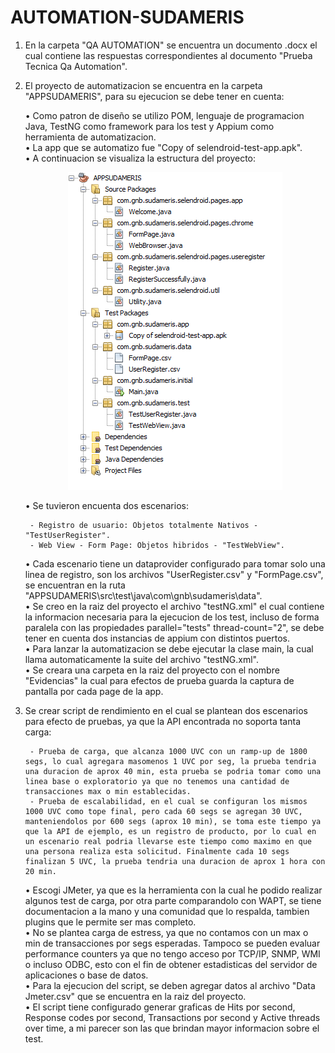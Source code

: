 # AUTOMATION-SUDAMERIS

1. En la carpeta "QA AUTOMATION" se encuentra un documento .docx el cual contiene las respuestas correspondientes al documento "Prueba Tecnica Qa Automation".
2. El proyecto de automatizacion se encuentra en la carpeta "APPSUDAMERIS", para su ejecucion se debe tener en cuenta:

	•	Como patron de diseño se utilizo POM, lenguaje de programacion Java, TestNG como framework para los test y Appium como herramienta de automatizacion.  
	•	La app que se automatizo fue  "Copy of selendroid-test-app.apk".  
	•	A continuacion se visualiza la estructura del proyecto:
	<p align="center">
		<img width="343" height="508" src="https://github.com/Jhoan0714/AUTOMATION-SUDAMERIS/blob/master/APPSUDAMERIS/EstructuraProyecto.PNG">
	</p>
	•	Se tuvieron encuenta dos escenarios:
	
		- Registro de usuario: Objetos totalmente Nativos - "TestUserRegister".  
		- Web View - Form Page: Objetos hibridos - "TestWebView".  
		
	•	Cada escenario tiene un dataprovider configurado para tomar solo una linea de registro, son los archivos "UserRegister.csv" y "FormPage.csv", se encuentran en la ruta "APPSUDAMERIS\src\test\java\com\gnb\sudameris\data".  
	•	Se creo en la raiz del proyecto el archivo "testNG.xml" el cual contiene la informacion necesaria para la ejecucion de los test, incluso de forma paralela con las propiedades parallel="tests" thread-count="2", se debe tener en cuenta dos instancias de appium con distintos puertos.  
	•	Para lanzar la automatizacion se debe ejecutar la clase main, la cual llama automaticamente la suite del archivo "testNG.xml".  
	•	Se creara una carpeta en la raiz del proyecto con el nombre "Evidencias" la cual para efectos de prueba guarda la captura de pantalla por cada page de la app.  
	
3. Se crear script de rendimiento en el cual se plantean dos escenarios para efecto de pruebas, ya que la API encontrada no soporta tanta carga:
 
 		- Prueba de carga, que alcanza 1000 UVC con un ramp-up de 1800 segs, lo cual agregara masomenos 1 UVC por seg, la prueba tendria una duracion de aprox 40 min, esta prueba se podria tomar como una linea base o exploratorio ya que no tenemos una cantidad de transacciones max o min establecidas.   
		- Prueba de escalabilidad, en el cual se configuran los mismos 1000 UVC como tope final, pero cada 60 segs se agregan 30 UVC, manteniendolos por 600 segs (aprox 10 min), se toma este tiempo ya que la API de ejemplo, es un registro de producto, por lo cual en un escenario real podria llevarse este tiempo como maximo en que una persona realiza esta solicitud. Finalmente cada 10 segs finalizan 5 UVC, la prueba tendria una duracion de aprox 1 hora con 20 min.  

	•	Escogi JMeter, ya que es la herramienta con la cual he podido realizar algunos test de carga, por otra parte comparandolo con WAPT, se tiene documentacion a la mano y una comunidad que lo respalda, tambien plugins que le permite ser mas completo.  
	•	No se plantea carga de estress, ya que no contamos con un max o min de transacciones por segs esperadas. Tampoco se pueden evaluar performance counters ya que no tengo acceso por TCP/IP, SNMP, WMI o incluso ODBC, esto con el fin de obtener estadisticas del servidor de aplicaciones o base de datos.  
	•	Para la ejecucion del script, se deben agregar datos al archivo "Data Jmeter.csv" que se encuentra en la raiz del proyecto.  
	•	El script tiene configurado generar graficas de Hits por second, Response codes por second, Transactions por second y Active threads over time, a mi parecer son las que brindan mayor informacion sobre el test.
